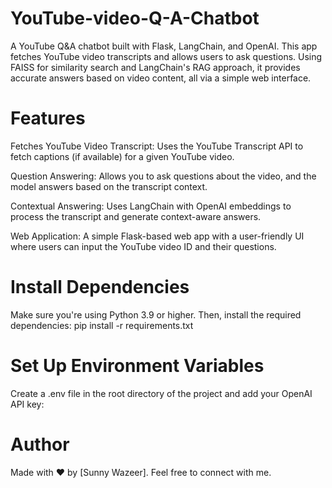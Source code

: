 # YouTube-video-Q-A-Chatbot
A YouTube Q&amp;A chatbot built with Flask, LangChain, and OpenAI. This app fetches YouTube video transcripts and allows users to ask questions. Using FAISS for similarity search and LangChain's RAG approach, it provides accurate answers based on video content, all via a simple web interface.

# Features
Fetches YouTube Video Transcript: Uses the YouTube Transcript API to fetch captions (if available) for a given YouTube video.

Question Answering: Allows you to ask questions about the video, and the model answers based on the transcript context.

Contextual Answering: Uses LangChain with OpenAI embeddings to process the transcript and generate context-aware answers.

Web Application: A simple Flask-based web app with a user-friendly UI where users can input the YouTube video ID and their questions.

# Install Dependencies

Make sure you're using Python 3.9 or higher. Then, install the required dependencies:
pip install -r requirements.txt

# Set Up Environment Variables
Create a .env file in the root directory of the project and add your OpenAI API key:

# Author
Made with ❤️ by [Sunny Wazeer]. Feel free to connect with me.
